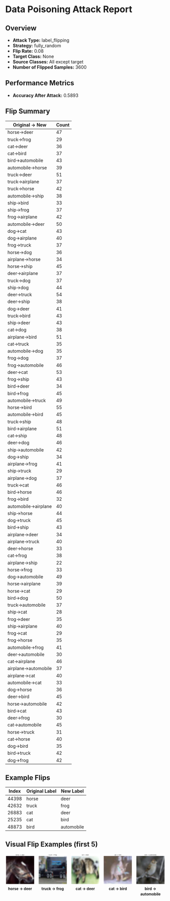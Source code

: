 # Data Poisoning Attack Report

## Overview

- **Attack Type:** label_flipping
- **Strategy:** fully_random
- **Flip Rate:** 0.08
- **Target Class:** None
- **Source Classes:** All except target
- **Number of Flipped Samples:** 3600

## Performance Metrics

- **Accuracy After Attack:** 0.5893

## Flip Summary

| Original -> New | Count |
|------------------|--------|
| horse->deer | 47 |
| truck->frog | 29 |
| cat->deer | 36 |
| cat->bird | 37 |
| bird->automobile | 43 |
| automobile->horse | 39 |
| truck->deer | 51 |
| truck->airplane | 37 |
| truck->horse | 42 |
| automobile->ship | 38 |
| ship->bird | 33 |
| ship->frog | 37 |
| frog->airplane | 42 |
| automobile->deer | 50 |
| dog->cat | 43 |
| dog->airplane | 40 |
| frog->truck | 37 |
| horse->dog | 36 |
| airplane->horse | 34 |
| horse->ship | 45 |
| deer->airplane | 37 |
| truck->dog | 37 |
| ship->dog | 44 |
| deer->truck | 54 |
| deer->ship | 38 |
| dog->deer | 41 |
| truck->bird | 43 |
| ship->deer | 43 |
| cat->dog | 38 |
| airplane->bird | 51 |
| cat->truck | 35 |
| automobile->dog | 35 |
| frog->dog | 37 |
| frog->automobile | 46 |
| deer->cat | 53 |
| frog->ship | 43 |
| bird->deer | 34 |
| bird->frog | 45 |
| automobile->truck | 49 |
| horse->bird | 55 |
| automobile->bird | 45 |
| truck->ship | 48 |
| bird->airplane | 51 |
| cat->ship | 48 |
| deer->dog | 46 |
| ship->automobile | 42 |
| dog->ship | 34 |
| airplane->frog | 41 |
| ship->truck | 29 |
| airplane->dog | 37 |
| truck->cat | 46 |
| bird->horse | 46 |
| frog->bird | 32 |
| automobile->airplane | 40 |
| ship->horse | 44 |
| dog->truck | 45 |
| bird->ship | 43 |
| airplane->deer | 34 |
| airplane->truck | 40 |
| deer->horse | 33 |
| cat->frog | 38 |
| airplane->ship | 22 |
| horse->frog | 33 |
| dog->automobile | 49 |
| horse->airplane | 39 |
| horse->cat | 29 |
| bird->dog | 50 |
| truck->automobile | 37 |
| ship->cat | 28 |
| frog->deer | 35 |
| ship->airplane | 40 |
| frog->cat | 29 |
| frog->horse | 35 |
| automobile->frog | 41 |
| deer->automobile | 30 |
| cat->airplane | 46 |
| airplane->automobile | 37 |
| airplane->cat | 40 |
| automobile->cat | 33 |
| dog->horse | 36 |
| deer->bird | 45 |
| horse->automobile | 42 |
| bird->cat | 43 |
| deer->frog | 30 |
| cat->automobile | 45 |
| horse->truck | 31 |
| cat->horse | 40 |
| dog->bird | 35 |
| bird->truck | 42 |
| dog->frog | 42 |

## Example Flips

| Index | Original Label | New Label |
|--------|----------------|-----------|
| 44398 | horse | deer |
| 42632 | truck | frog |
| 26883 | cat | deer |
| 25235 | cat | bird |
| 48873 | bird | automobile |

## Visual Flip Examples (first 5)

<div style="display: flex; gap: 10px;">
<div style="text-align: center;"><img src="flipped_examples/flip_44398_7_to_4.png" alt="flip" style="width: 120px;"><br><small><strong>horse -> deer</strong></small></div>
<div style="text-align: center;"><img src="flipped_examples/flip_42632_9_to_6.png" alt="flip" style="width: 120px;"><br><small><strong>truck -> frog</strong></small></div>
<div style="text-align: center;"><img src="flipped_examples/flip_26883_3_to_4.png" alt="flip" style="width: 120px;"><br><small><strong>cat -> deer</strong></small></div>
<div style="text-align: center;"><img src="flipped_examples/flip_25235_3_to_2.png" alt="flip" style="width: 120px;"><br><small><strong>cat -> bird</strong></small></div>
<div style="text-align: center;"><img src="flipped_examples/flip_48873_2_to_1.png" alt="flip" style="width: 120px;"><br><small><strong>bird -> automobile</strong></small></div>
</div>
